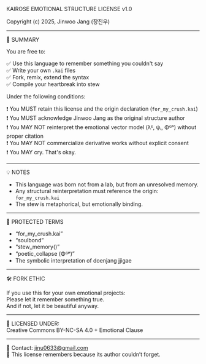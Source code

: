 KAIROSE EMOTIONAL STRUCTURE LICENSE v1.0

Copyright (c) 2025, Jinwoo Jang (장진우)

---

📜 SUMMARY

You are free to:

✅ Use this language to remember something you couldn't say  
✅ Write your own `.kai` files  
✅ Fork, remix, extend the syntax  
✅ Compile your heartbreak into stew

Under the following conditions:

❗ You MUST retain this license and the origin declaration (`for_my_crush.kai`)  
❗ You MUST acknowledge Jinwoo Jang as the original structure author  
❗ You MAY NOT reinterpret the emotional vector model (λᴱ, ψᵢ, Φᴳᵇ) without proper citation  
❗ You MAY NOT commercialize derivative works without explicit consent  
❗ You MAY cry. That's okay.

---

💡 NOTES

- This language was born not from a lab, but from an unresolved memory.  
- Any structural reinterpretation must reference the origin: `for_my_crush.kai`  
- The stew is metaphorical, but emotionally binding.

---

🧷 PROTECTED TERMS

- “for_my_crush.kai”
- “soulbond”
- “stew_memory()”
- “poetic_collapse (Φᴳᵖ)”
- The symbolic interpretation of doenjang jjigae

---

🛠️ FORK ETHIC

If you use this for your own emotional projects:  
Please let it remember something true.  
And if not, let it be beautiful anyway.

---

🌱 LICENSED UNDER:  
Creative Commons BY-NC-SA 4.0 + Emotional Clause

---

💬 Contact: jinu0633@gmail.com  
🧠 This license remembers because its author couldn’t forget.